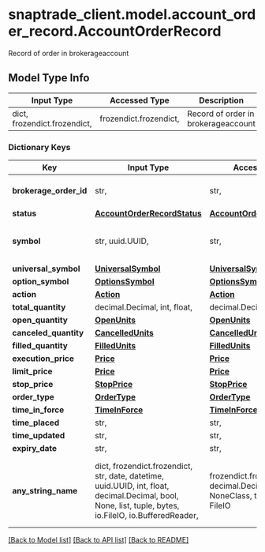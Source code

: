 # snaptrade_client.model.account_order_record.AccountOrderRecord

Record of order in brokerageaccount

## Model Type Info
Input Type | Accessed Type | Description | Notes
------------ | ------------- | ------------- | -------------
dict, frozendict.frozendict,  | frozendict.frozendict,  | Record of order in brokerageaccount | 

### Dictionary Keys
Key | Input Type | Accessed Type | Description | Notes
------------ | ------------- | ------------- | ------------- | -------------
**brokerage_order_id** | str,  | str,  | Order id returned by brokerage | [optional] 
**status** | [**AccountOrderRecordStatus**](AccountOrderRecordStatus.md) | [**AccountOrderRecordStatus**](AccountOrderRecordStatus.md) |  | [optional] 
**symbol** | str, uuid.UUID,  | str,  |  | [optional] value must be a uuid
**universal_symbol** | [**UniversalSymbol**](UniversalSymbol.md) | [**UniversalSymbol**](UniversalSymbol.md) |  | [optional] 
**option_symbol** | [**OptionsSymbol**](OptionsSymbol.md) | [**OptionsSymbol**](OptionsSymbol.md) |  | [optional] 
**action** | [**Action**](Action.md) | [**Action**](Action.md) |  | [optional] 
**total_quantity** | decimal.Decimal, int, float,  | decimal.Decimal,  | Trade Units | [optional] 
**open_quantity** | [**OpenUnits**](OpenUnits.md) | [**OpenUnits**](OpenUnits.md) |  | [optional] 
**canceled_quantity** | [**CancelledUnits**](CancelledUnits.md) | [**CancelledUnits**](CancelledUnits.md) |  | [optional] 
**filled_quantity** | [**FilledUnits**](FilledUnits.md) | [**FilledUnits**](FilledUnits.md) |  | [optional] 
**execution_price** | [**Price**](Price.md) | [**Price**](Price.md) |  | [optional] 
**limit_price** | [**Price**](Price.md) | [**Price**](Price.md) |  | [optional] 
**stop_price** | [**StopPrice**](StopPrice.md) | [**StopPrice**](StopPrice.md) |  | [optional] 
**order_type** | [**OrderType**](OrderType.md) | [**OrderType**](OrderType.md) |  | [optional] 
**time_in_force** | [**TimeInForce**](TimeInForce.md) | [**TimeInForce**](TimeInForce.md) |  | [optional] 
**time_placed** | str,  | str,  | Time | [optional] 
**time_updated** | str,  | str,  | Time | [optional] 
**expiry_date** | str,  | str,  | Time | [optional] 
**any_string_name** | dict, frozendict.frozendict, str, date, datetime, uuid.UUID, int, float, decimal.Decimal, bool, None, list, tuple, bytes, io.FileIO, io.BufferedReader,  | frozendict.frozendict, str, decimal.Decimal, BoolClass, NoneClass, tuple, bytes, FileIO | any string name can be used but the value must be the correct type | [optional]

[[Back to Model list]](../../README.md#documentation-for-models) [[Back to API list]](../../README.md#documentation-for-api-endpoints) [[Back to README]](../../README.md)

